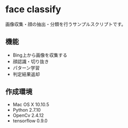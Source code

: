 # face classify

画像収集・顔の抽出・分類を行うサンプルスクリプトです。

## 機能
* Bing上から画像を収集する
* 顔認識・切り抜き
* パターン学習
* 判定結果返却

## 作成環境
* Mac OS X 10.10.5
* Python 2.7.10
* OpenCv 2.4.12
* tensorflow 0.9.0
